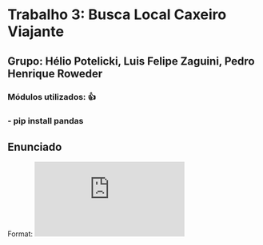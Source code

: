 # Trabalho 3: Busca Local Caxeiro Viajante
## Grupo: Hélio Potelicki, Luis Felipe Zaguini, Pedro Henrique Roweder


### Módulos utilizados: :+1:
###    - pip install pandas

## Enunciado

Format: ![Alt Text](https://potelicky.s3.sa-east-1.amazonaws.com/Trabalho+3.pdf) 